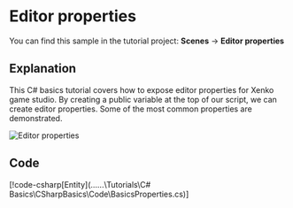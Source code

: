 # Editor properties
You can find this sample in the tutorial project: **Scenes** ->  **Editor properties** 

## Explanation
This C# basics tutorial covers how to expose editor properties for Xenko game studio. By creating a public variable at the top of our script, we can create editor properties. Some of the most common properties are demonstrated.

![Editor properties](media/editor-properties.png)

## Code
[!code-csharp[Entity](..\..\..\Tutorials\C# Basics\CSharpBasics\Code\BasicsProperties.cs)]
